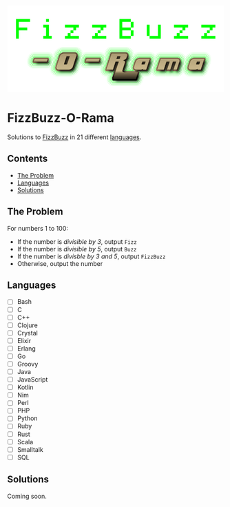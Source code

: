 ![FizzBuzz-O-Rama](/fizzbuzz-o-rama.png)

# FizzBuzz-O-Rama

Solutions to [FizzBuzz] in 21 different [languages](#languages).

## Contents

- [The Problem](#the-problem)
- [Languages](#languages)
- [Solutions](#solutions)

## The Problem

For numbers 1 to 100:

- If the number is *divisible by 3*, output `Fizz`
- If the number is *divisible by 5*, output `Buzz`
- If the number is *divisble by 3 and 5*, output `FizzBuzz`
- Otherwise, output the number

## Languages

- [ ] Bash
- [ ] C
- [ ] C++
- [ ] Clojure
- [ ] Crystal
- [ ] Elixir
- [ ] Erlang
- [ ] Go
- [ ] Groovy
- [ ] Java
- [ ] JavaScript
- [ ] Kotlin
- [ ] Nim
- [ ] Perl
- [ ] PHP
- [ ] Python
- [ ] Ruby
- [ ] Rust
- [ ] Scala
- [ ] Smalltalk
- [ ] SQL

## Solutions

Coming soon.

<!-- Links -->
[FizzBuzz]: https://en.wikipedia.org/wiki/Fizz_buzz
